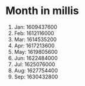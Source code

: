# Month in millis 
1. Jan: 1609437600
2. Feb: 1612116000
3. Mar: 1614535200
4. Apr: 1617213600
5. May: 1619805600
6. Jun: 1622484000
7. Jul: 1625076000
8. Aug: 1627754400
9. Sep: 1630432800